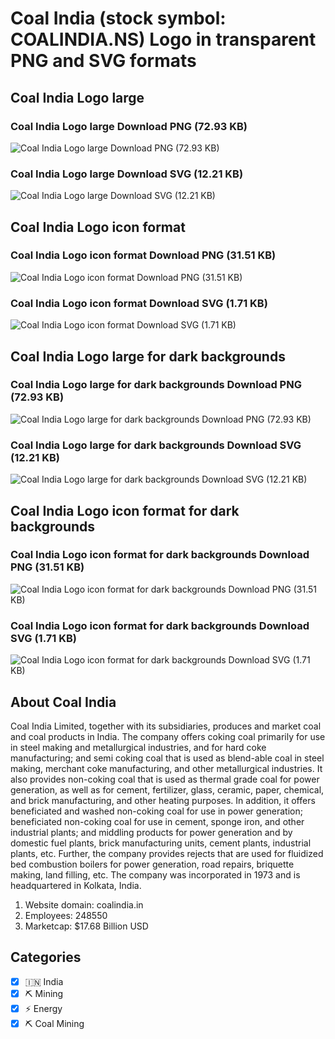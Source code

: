 # Coal India (stock symbol: COALINDIA.NS) Logo in transparent PNG and SVG formats

## Coal India Logo large

### Coal India Logo large Download PNG (72.93 KB)

![Coal India Logo large Download PNG (72.93 KB)](/img/orig/COALINDIA.NS_BIG-df0b8070.png)

### Coal India Logo large Download SVG (12.21 KB)

![Coal India Logo large Download SVG (12.21 KB)](/img/orig/COALINDIA.NS_BIG-e805f744.svg)

## Coal India Logo icon format

### Coal India Logo icon format Download PNG (31.51 KB)

![Coal India Logo icon format Download PNG (31.51 KB)](/img/orig/COALINDIA.NS-c572b08f.png)

### Coal India Logo icon format Download SVG (1.71 KB)

![Coal India Logo icon format Download SVG (1.71 KB)](/img/orig/COALINDIA.NS-9a0ca1a1.svg)

## Coal India Logo large for dark backgrounds

### Coal India Logo large for dark backgrounds Download PNG (72.93 KB)

![Coal India Logo large for dark backgrounds Download PNG (72.93 KB)](/img/orig/COALINDIA.NS_BIG.D-7a680f01.png)

### Coal India Logo large for dark backgrounds Download SVG (12.21 KB)

![Coal India Logo large for dark backgrounds Download SVG (12.21 KB)](/img/orig/COALINDIA.NS_BIG.D-4ead538d.svg)

## Coal India Logo icon format for dark backgrounds

### Coal India Logo icon format for dark backgrounds Download PNG (31.51 KB)

![Coal India Logo icon format for dark backgrounds Download PNG (31.51 KB)](/img/orig/COALINDIA.NS.D-5ff71fcf.png)

### Coal India Logo icon format for dark backgrounds Download SVG (1.71 KB)

![Coal India Logo icon format for dark backgrounds Download SVG (1.71 KB)](/img/orig/COALINDIA.NS.D-148a367a.svg)

## About Coal India

Coal India Limited, together with its subsidiaries, produces and market coal and coal products in India. The company offers coking coal primarily for use in steel making and metallurgical industries, and for hard coke manufacturing; and semi coking coal that is used as blend-able coal in steel making, merchant coke manufacturing, and other metallurgical industries. It also provides non-coking coal that is used as thermal grade coal for power generation, as well as for cement, fertilizer, glass, ceramic, paper, chemical, and brick manufacturing, and other heating purposes. In addition, it offers beneficiated and washed non-coking coal for use in power generation; beneficiated non-coking coal for use in cement, sponge iron, and other industrial plants; and middling products for power generation and by domestic fuel plants, brick manufacturing units, cement plants, industrial plants, etc. Further, the company provides rejects that are used for fluidized bed combustion boilers for power generation, road repairs, briquette making, land filling, etc. The company was incorporated in 1973 and is headquartered in Kolkata, India.

1. Website domain: coalindia.in
2. Employees: 248550
3. Marketcap: $17.68 Billion USD


## Categories
- [x] 🇮🇳 India
- [x] ⛏️ Mining
- [x] ⚡ Energy
- [x] ⛏️ Coal Mining

